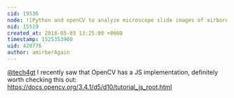 ```yaml
---
cid: 19536
node: ![Python and openCV to analyze microscope slide images of airborne particles](../notes/amirberAgain/01-12-2018/python-and-opencv-to-analyze-microscope-slide-images-of-airborne-particles)
nid: 15519
created_at: 2018-05-03 13:25:00 +0000
timestamp: 1525353900
uid: 420776
author: amirberAgain
---
```


[@tech4gt](/profile/tech4gt) I recently saw that OpenCV has a JS implementation, definitely worth checking this out:
https://docs.opencv.org/3.4.1/d5/d10/tutorial_js_root.html